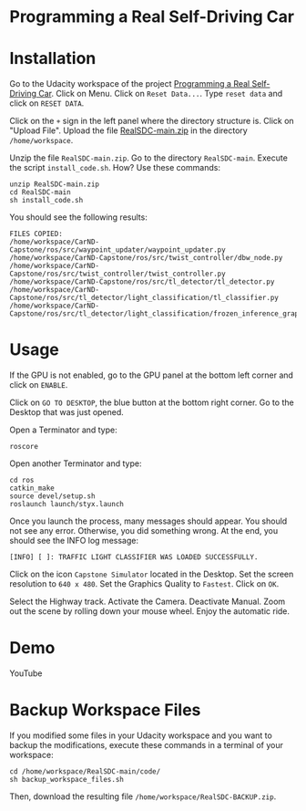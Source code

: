 # Programming a Real Self-Driving Car

# Installation

Go to the Udacity workspace of the project [Programming a Real Self-Driving Car](https://classroom.udacity.com/nanodegrees/nd013/parts/01a340a5-39b5-4202-9f89-d96de8cf17be/modules/1dc566d7-03d4-40da-af2c-b8ec85f2e4dd/lessons/e43b2e6d-6def-4d3a-b332-7a58b847bfa4/concepts/51c2ea21-5317-4bbd-ab82-047e5fd6849b).
Click on Menu. Click on `Reset Data...`. 
Type `reset data` and click on `RESET DATA`.

Click on the `+` sign in the left panel where the directory structure is.
Click on "Upload File". Upload the file [RealSDC-main.zip](https://github.com/jckuri/RealSDC/archive/refs/heads/main.zip) in the directory `/home/workspace`.

Unzip the file `RealSDC-main.zip`.
Go to the directory `RealSDC-main`.
Execute the script `install_code.sh`.
How? Use these commands:

```
unzip RealSDC-main.zip
cd RealSDC-main
sh install_code.sh
```

You should see the following results:

```
FILES COPIED:
/home/workspace/CarND-Capstone/ros/src/waypoint_updater/waypoint_updater.py
/home/workspace/CarND-Capstone/ros/src/twist_controller/dbw_node.py
/home/workspace/CarND-Capstone/ros/src/twist_controller/twist_controller.py
/home/workspace/CarND-Capstone/ros/src/tl_detector/tl_detector.py
/home/workspace/CarND-Capstone/ros/src/tl_detector/light_classification/tl_classifier.py
/home/workspace/CarND-Capstone/ros/src/tl_detector/light_classification/frozen_inference_graph.pb
```

# Usage

If the GPU is not enabled, go to the GPU panel at the bottom left corner and
click on `ENABLE`.

Click on `GO TO DESKTOP`, the blue button at the bottom right corner.
Go to the Desktop that was just opened.

Open a Terminator and type:

```
roscore
```

Open another Terminator and type:

```
cd ros
catkin_make
source devel/setup.sh
roslaunch launch/styx.launch
```

Once you launch the process, many messages should appear. 
You should not see any error. Otherwise, you did something wrong.
At the end, you should see the INFO log message:

```
[INFO] [ ]: TRAFFIC LIGHT CLASSIFIER WAS LOADED SUCCESSFULLY.
```

Click on the icon `Capstone Simulator` located in the Desktop.
Set the screen resolution to `640 x 480`.
Set the Graphics Quality to `Fastest`.
Click on `OK`.

Select the Highway track.
Activate the Camera.
Deactivate Manual.
Zoom out the scene by rolling down your mouse wheel.
Enjoy the automatic ride.

# Demo

YouTube

# Backup Workspace Files

If you modified some files in your Udacity workspace and you want to backup the
modifications, execute these commands in a terminal of your workspace:

```
cd /home/workspace/RealSDC-main/code/
sh backup_workspace_files.sh
```

Then, download the resulting file `/home/workspace/RealSDC-BACKUP.zip`.
